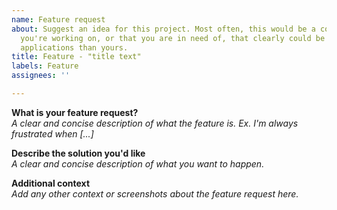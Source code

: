 ```yaml
---
name: Feature request
about: Suggest an idea for this project. Most often, this would be a component that
  you're working on, or that you are in need of, that clearly could be of use by other
  applications than yours.
title: Feature - "title text"
labels: Feature
assignees: ''

---
```


<!--

Hello! 

Before you report a issue, please read the [FAQ](https://digitaldesign.scania.com/support/faqs) and/or [Contribution](https://digitaldesign.scania.com/contribution) information and also check if there is an issue already [reported](https://github.com/scania-digital-design-system/sdds-website/issues). 

-->


**What is your feature request?**  
_A clear and concise description of what the feature is. Ex. I'm always frustrated when [...]_

**Describe the solution you'd like**  
_A clear and concise description of what you want to happen._

**Additional context**  
_Add any other context or screenshots about the feature request here._
